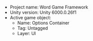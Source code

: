 <!-- UNITY CODE ASSIST INSTRUCTIONS START -->
- Project name: Word Game Framework
- Unity version: Unity 6000.0.26f1
- Active game object:
  - Name: Options Container
  - Tag: Untagged
  - Layer: UI
<!-- UNITY CODE ASSIST INSTRUCTIONS END -->